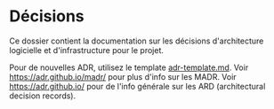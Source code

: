 # Décisions

Ce dossier contient la documentation sur les décisions d'architecture logicielle et d'infrastructure pour le projet.

Pour de nouvelles ADR, utilisez le template [adr-template.md](adr-template.md).
Voir <https://adr.github.io/madr/> pour plus d'info sur les MADR.
Voir <https://adr.github.io/> pour de l'info générale sur les ARD (architectural decision records).
